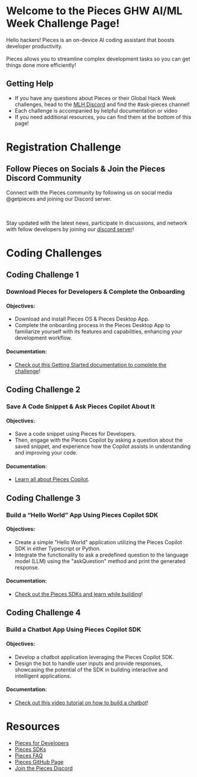 # Welcome to the Pieces GHW AI/ML Week Challenge Page!

Hello hackers! Pieces is an on-device AI coding assistant that boosts developer productivity. <br><br>
Pieces allows you to streamline complex development tasks so you can get things done more efficiently! 

## Getting Help 

* If you have any questions about Pieces or their Global Hack Week challenges, head to the [MLH Discord](https://discord.mlh.io/) and find the #ask-pieces channel!
* Each challenge is accompanied by helpful documentation or video
* If you need additional resources, you can find them at the bottom of this page! 


# Registration Challenge

## Follow Pieces on Socials & Join the Pieces Discord Community

Connect with the Pieces community by following us on social media @getpieces and joining our Discord server. 

<br><br> Stay updated with the latest news, participate in discussions, and network with fellow developers by joining our [discord server](https://mlh.link/ghwaiml824-pieces-discord)! <br>

# Coding Challenges

## Coding Challenge 1 
### Download Pieces for Developers & Complete the Onboarding
#### Objectives: 
* Download and install Pieces OS & Pieces Desktop App.
* Complete the onboarding process in the Pieces Desktop App to familiarize yourself with its features and capabilities, enhancing your development workflow.

#### Documentation: 
* [Check out this Getting Started documentation to complete the challenge](https://mlh.link/ghwaiml824-pieces-onboarding)!

## Coding Challenge 2 
### Save A Code Snippet & Ask Pieces Copilot About It
#### Objectives: 
* Save a code snippet using Pieces for Developers.
* Then, engage with the Pieces Copilot by asking a question about the saved snippet, and experience how the Copilot assists in understanding and improving your code.

#### Documentation:
* [Learn all about Pieces Copilot](https://mlh.link/ghwaiml824-pieces-copilot).

## Coding Challenge 3 
### Build a “Hello World” App Using Pieces Copilot SDK
#### Objectives: 
* Create a simple "Hello World" application utilizing the Pieces Copilot SDK in either Typescript or Python.
* Integrate the functionality to ask a predefined question to the language model (LLM) using the "askQuestion" method and print the generated response.

#### Documentation:
* [Check out the Pieces SDKs and learn while building](https://mlh.link/ghwaiml824-pieces-helloworld)!

## Coding Challenge 4 
### Build a Chatbot App Using Pieces Copilot SDK
#### Objectives: 
* Develop a chatbot application leveraging the Pieces Copilot SDK.
* Design the bot to handle user inputs and provide responses, showcasing the potential of the SDK in building interactive and intelligent applications.

#### Documentation:
* [Check out this video tutorial on how to build a chatbot](https://mlh.link/ghwaiml824-pieces-chatbot)!

# Resources
* [Pieces for Developers](https://mlh.link/ghwaiml824-pieces-developers)
* [Pieces SDKs](https://mlh.link/ghwaiml824-pieces-sdk)
* [Pieces FAQ](https://mlh.link/ghwaiml824-pieces-faq)
* [Pieces GitHub Page](https://mlh.link/ghwaiml824-pieces-github)
* [Join the Pieces Discord](https://mlh.link/ghwaiml824-pieces-discord)
